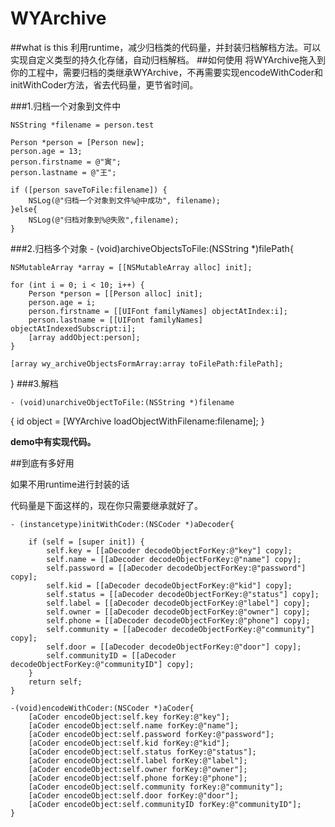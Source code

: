 # WYArchive
##what is this
利用runtime，减少归档类的代码量，并封装归档解档方法。可以实现自定义类型的持久化存储，自动归档解档。
##如何使用
将WYArchive拖入到你的工程中，需要归档的类继承WYArchive，不再需要实现encodeWithCoder和initWithCoder方法，省去代码量，更节省时间。

###1.归档一个对象到文件中

	NSString *filename = person.test
	
    Person *person = [Person new];
    person.age = 13;
    person.firstname = @"寅";
    person.lastname = @"王";
    
    if ([person saveToFile:filename]) {
        NSLog(@"归档一个对象到文件%@中成功", filename);
    }else{
        NSLog(@"归档对象到%@失败",filename);
    }
    
###2.归档多个对象
	- (void)archiveObjectsToFile:(NSString *)filePath{
    
    NSMutableArray *array = [[NSMutableArray alloc] init];
    
    for (int i = 0; i < 10; i++) {
        Person *person = [[Person alloc] init];
        person.age = i;
        person.firstname = [[UIFont familyNames] objectAtIndex:i];
        person.lastname = [[UIFont familyNames] objectAtIndexedSubscript:i];
        [array addObject:person];
    }
    
    [array wy_archiveObjectsFormArray:array toFilePath:filePath];
}
###3.解档

	- (void)unarchiveObjectToFile:(NSString *)filename    
{
    id object = [WYArchive loadObjectWithFilename:filename];
    }

**demo中有实现代码。**

##到底有多好用

如果不用runtime进行封装的话

代码量是下面这样的，现在你只需要继承就好了。

```
- (instancetype)initWithCoder:(NSCoder *)aDecoder{

    if (self = [super init]) {
        self.key = [[aDecoder decodeObjectForKey:@"key"] copy];
        self.name = [[aDecoder decodeObjectForKey:@"name"] copy];
        self.password = [[aDecoder decodeObjectForKey:@"password"] copy];
        self.kid = [[aDecoder decodeObjectForKey:@"kid"] copy];
        self.status = [[aDecoder decodeObjectForKey:@"status"] copy];
        self.label = [[aDecoder decodeObjectForKey:@"label"] copy];
        self.owner = [[aDecoder decodeObjectForKey:@"owner"] copy];
        self.phone = [[aDecoder decodeObjectForKey:@"phone"] copy];
        self.community = [[aDecoder decodeObjectForKey:@"community"] copy];
        self.door = [[aDecoder decodeObjectForKey:@"door"] copy];
        self.communityID = [[aDecoder decodeObjectForKey:@"communityID"] copy];
    }
    return self;
}

-(void)encodeWithCoder:(NSCoder *)aCoder{
    [aCoder encodeObject:self.key forKey:@"key"];
    [aCoder encodeObject:self.name forKey:@"name"];
    [aCoder encodeObject:self.password forKey:@"password"];
    [aCoder encodeObject:self.kid forKey:@"kid"];
    [aCoder encodeObject:self.status forKey:@"status"];
    [aCoder encodeObject:self.label forKey:@"label"];
    [aCoder encodeObject:self.owner forKey:@"owner"];
    [aCoder encodeObject:self.phone forKey:@"phone"];
    [aCoder encodeObject:self.community forKey:@"community"];
    [aCoder encodeObject:self.door forKey:@"door"];
    [aCoder encodeObject:self.communityID forKey:@"communityID"];
}

```